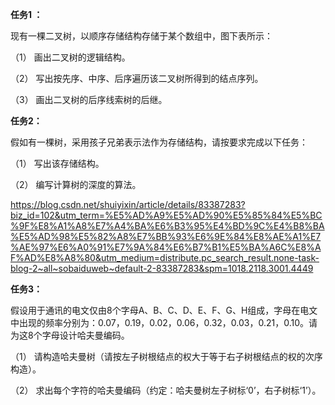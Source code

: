 **任务1 ：**  

现有一棵二叉树，以顺序存储结构存储于某个数组中，图下表所示： 

（1）  画出二叉树的逻辑结构。

（2）  写出按先序、中序、后序遍历该二叉树所得到的结点序列。

（3）  画出二叉树的后序线索树的后继。



**任务2：**

假如有一棵树，采用孩子兄弟表示法作为存储结构，请按要求完成以下任务：

（1）  写出该存储结构。

（2）  编写计算树的深度的算法。

<https://blog.csdn.net/shuiyixin/article/details/83387283?biz_id=102&utm_term=%E5%AD%A9%E5%AD%90%E5%85%84%E5%BC%9F%E8%A1%A8%E7%A4%BA%E6%B3%95%E4%BD%9C%E4%B8%BA%E5%AD%98%E5%82%A8%E7%BB%93%E6%9E%84%E8%AE%A1%E7%AE%97%E6%A0%91%E7%9A%84%E6%B7%B1%E5%BA%A6C%E8%AF%AD%E8%A8%80&utm_medium=distribute.pc_search_result.none-task-blog-2~all~sobaiduweb~default-2-83387283&spm=1018.2118.3001.4449> 

**任务3：**

   假设用于通讯的电文仅由8个字母A、B、C、D、E、F、G、H组成，字母在电文中出现的频率分别为：0.07，0.19，0.02，0.06，0.32，0.03，0.21，0.10。请为这8个字母设计哈夫曼编码。

（1）  请构造哈夫曼树（请按左子树根结点的权大于等于右子树根结点的权的次序构造）。

（2）  求出每个字符的哈夫曼编码（约定：哈夫曼树左子树标‘0’，右子树标‘1’）。